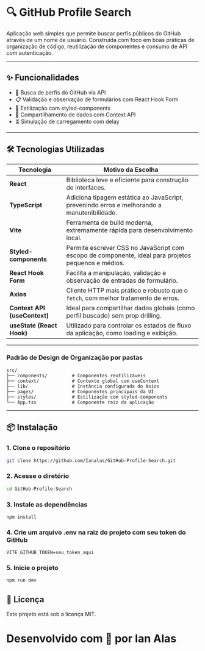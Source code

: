 # 🔍 GitHub Profile Search

Aplicação web simples que permite buscar perfis públicos do GitHub através de um nome de usuário. Construída com foco em boas práticas de organização de código, reutilização de componentes e consumo de API com autenticação.

---

## ✨ Funcionalidades

- 🔎 Busca de perfis do GitHub via API
- 📋 Validação e observação de formulários com React Hook Form
- 🎨 Estilização com styled-components
- 🔄 Compartilhamento de dados com Context API
- ⏳ Simulação de carregamento com delay

---

## 🛠️ Tecnologias Utilizadas

| Tecnologia        | Motivo da Escolha                                                                 |
|-------------------|----------------------------------------------------------------------------------|
| **React**         | Biblioteca leve e eficiente para construção de interfaces.              |
| **TypeScript**    | Adiciona tipagem estática ao JavaScript, prevenindo erros e melhorando a manutenibilidade.     |
| **Vite**          | Ferramenta de build moderna, extremamente rápida para desenvolvimento local.     |
| **Styled-components** | Permite escrever CSS no JavaScript com escopo de componente, ideal para projetos pequenos e médios. |
| **React Hook Form** | Facilita a manipulação, validação e observação de entradas de formulário.        |
| **Axios**         | Cliente HTTP mais prático e robusto que o `fetch`, com melhor tratamento de erros.|
| **Context API (useContext)** | Ideal para compartilhar dados globais (como perfil buscado) sem prop drilling.      |
| **useState (React Hook)** | Utilizado para controlar os estados de fluxo da aplicação, como loading e exibição.   |

---

### Padrão de Design de Organização por pastas

```
src/
├── components/         # Componentes reutilizáveis
├── context/            # Contexto global com useContext
├── lib/                # Instância configurada do Axios
├── pages/              # Componentes principais da UI
├── styles/             # Estilização com styled-components
└── App.tsx             # Componente raiz da aplicação
```


---

## 📦 Instalação

### 1. Clone o repositório

```bash
git clone https://github.com/Ianalas/GitHub-Profile-Search.git
```
### 2. Acesse o diretório
```bash
cd GitHub-Profile-Search
```
### 3. Instale as dependências
```npm
npm install
```
### 4. Crie um arquivo .env na raiz do projeto com seu token do GitHub

```
VITE_GITHUB_TOKEN=seu_token_aqui
```

### 5. Inicie o projeto

```bash
npm run dev
```

## 📄 Licença
Este projeto está sob a licença MIT.

# Desenvolvido com 💙 por Ian Alas
